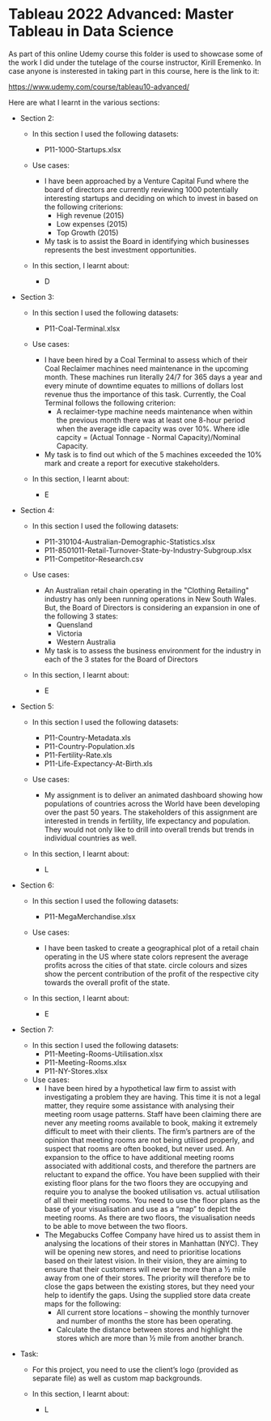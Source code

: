 # Tableau 2022 Advanced: Master Tableau in Data Science

As part of this online Udemy course this folder is used to showcase some of the work I did under the tutelage of the course instructor, Kirill Eremenko. In case anyone is insterested in taking part in this course, here is the link to it:

https://www.udemy.com/course/tableau10-advanced/

Here are what I learnt in the various sections:


- Section 2:
  - In this section I used the following datasets:
    - P11-1000-Startups.xlsx
  - Use cases:
    - I have been approached by a Venture Capital Fund where the board of directors are currently reviewing 1000 potentially interesting startups and deciding on which to invest in based on the following criterions:
      -  High revenue (2015)
      -  Low expenses (2015)
      -  Top Growth (2015)
    - My task is to assist the Board in identifying which businesses represents the best investment opportunities.
    
  - In this section, I learnt about:
    - D


- Section 3:
  - In this section I used the following datasets:
    - P11-Coal-Terminal.xlsx
  - Use cases:
    - I have been hired by a Coal Terminal to assess which of their Coal Reclaimer machines need maintenance in the upcoming month. These machines run literally 24/7 for 365 days a year and every minute of downtime equates to millions of dollars lost revenue thus the importance of this task. Currently, the Coal Terminal follows the following criterion:
      - A reclaimer-type machine needs maintenance when within the previous month there was at least one 8-hour period when the average idle capacity was over 10%. Where idle capcity = (Actual Tonnage - Normal Capacity)/Nominal Capacity.
    - My task is to find out which of the 5 machines exceeded the 10% mark and create a report for executive stakeholders. 
    
  - In this section, I learnt about:
    - E


- Section 4:
  - In this section I used the following datasets:
    - P11-310104-Australian-Demographic-Statistics.xlsx
    - P11-8501011-Retail-Turnover-State-by-Industry-Subgroup.xlsx
    - P11-Competitor-Research.csv
  - Use cases:
    - An Australian retail chain operating in the "Clothing Retailing" industry has only been running operations in New South Wales. But, the Board of Directors is considering an expansion in one of the following 3 states:
      - Quensland
      - Victoria
      - Western Australia
    - My task is to assess the business environment for the industry in each of the 3 states for the Board of Directors 

    
  - In this section, I learnt about:
    - E


- Section 5:
  - In this section I used the following datasets:
    - P11-Country-Metadata.xls
    - P11-Country-Population.xls
    - P11-Fertility-Rate.xls
    - P11-Life-Expectancy-At-Birth.xls
  - Use cases:
    - My assignment is to deliver an animated dashboard showing how populations of countries across the World have been developing over the past 50 years. The stakeholders of this assignment are interested in trends in fertility, life expectancy and population. They would not only like to drill into overall trends but trends in individual countries as well.
    
  - In this section, I learnt about:
    - L


- Section 6:
  - In this section I used the following datasets:
    - P11-MegaMerchandise.xlsx
  - Use cases:
    - I have been tasked to create a geographical plot of a retail chain operating in the US where state colors represent the average profits across the cities of that state. circle colours and sizes show the percent contribution of the profit of the respective city towards the overall profit of the state.
    
  - In this section, I learnt about:
    - E


- Section 7:
  - In this section I used the following datasets:
    - P11-Meeting-Rooms-Utilisation.xlsx
    - P11-Meeting-Rooms.xlsx
    - P11-NY-Stores.xlsx
  - Use cases:
    - I have been hired by a hypothetical law firm to assist with investigating a problem they are having. This time it is not a legal matter, they require some assistance with analysing their meeting room usage patterns. Staff have been claiming there are never any meeting rooms available to book, making it extremely difficult to meet with their clients. The firm’s partners are of the opinion that meeting rooms are not being utilised properly, and suspect that rooms are often booked, but never used. An expansion to the office to have additional meeting rooms associated with additional costs, and therefore the partners are reluctant to expand the office. You have been supplied with their existing floor plans for the two floors they are occupying and require you to analyse the booked utilisation vs. actual utilisation of all their meeting rooms. You need to use the floor plans as the base of your visualisation and use as a “map” to depict the meeting rooms. As there are two floors, the visualisation needs to be able to move between the two floors.
    - The Megabucks Coffee Company have hired us to assist them in analysing the locations of their stores in Manhattan (NYC). They will be opening new stores, and need to prioritise locations based on their latest vision. In their vision, they are aiming to ensure that their customers will never be more than a ½ mile away from one of their stores. The priority will therefore be to close the gaps between the existing stores, but they need your help to identify the gaps. Using the supplied store data create maps for the following:
      - All current store locations – showing the monthly turnover and number of months the store has been operating.
      - Calculate the distance between stores and highlight the stores which are
more than ½ mile from another branch.

- Task: 
  - For this project, you need to use the client’s logo (provided as separate file) as well as custom map backgrounds.
    
  - In this section, I learnt about:
    - L





